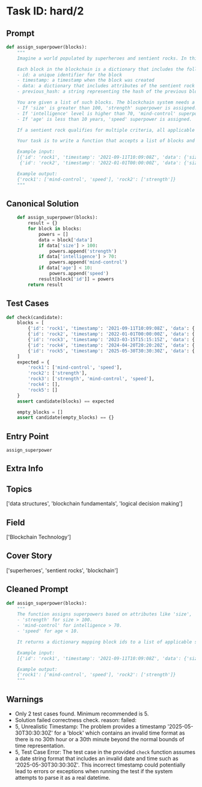 # Task ID: hard/2

## Prompt

```python
def assign_superpower(blocks):
    """
    Imagine a world populated by superheroes and sentient rocks. In this world, a blockchain-like system exists where each block represents a sentient rock and its attributes. Superheroes are assigned to protect the sentient rocks based on the attributes stored in these blocks.

    Each block in the blockchain is a dictionary that includes the following keys:
    - id: a unique identifier for the block
    - timestamp: a timestamp when the block was created
    - data: a dictionary that includes attributes of the sentient rock
    - previous_hash: a string representing the hash of the previous block

    You are given a list of such blocks. The blockchain system needs a function that, based on the attributes of each sentient rock, assigns a specific superpower to protect it. Superpowers are assigned as follows:
    - If 'size' is greater than 100, 'strength' superpower is assigned.
    - If 'intelligence' level is higher than 70, 'mind-control' superpower is assigned.
    - If 'age' is less than 10 years, 'speed' superpower is assigned.

    If a sentient rock qualifies for multiple criteria, all applicable superpowers are assigned in a list.

    Your task is to write a function that accepts a list of blocks and returns a dictionary mapping each block's id to a list of assigned superpowers. Return an empty list for blocks where no criteria matches.

    Example input: 
    [{'id': 'rock1', 'timestamp': '2021-09-11T10:09:08Z', 'data': {'size': 50, 'intelligence': 80, 'age': 5}, 'previous_hash': 'xxx'},
     {'id': 'rock2', 'timestamp': '2022-01-01T00:00:00Z', 'data': {'size': 150, 'intelligence': 60, 'age': 20}, 'previous_hash': 'yyy'}]

    Example output: 
    {'rock1': ['mind-control', 'speed'], 'rock2': ['strength']}
    """

```

## Canonical Solution

```python
    def assign_superpower(blocks):
        result = {}
        for block in blocks:
            powers = []
            data = block['data']
            if data['size'] > 100:
                powers.append('strength')
            if data['intelligence'] > 70:
                powers.append('mind-control')
            if data['age'] < 10:
                powers.append('speed')
            result[block['id']] = powers
        return result

```

## Test Cases

```python
def check(candidate):
    blocks = [
        {'id': 'rock1', 'timestamp': '2021-09-11T10:09:08Z', 'data': {'size': 50, 'intelligence': 80, 'age': 5}, 'previous_hash': 'xxx'},
        {'id': 'rock2', 'timestamp': '2022-01-01T00:00:00Z', 'data': {'size': 150, 'intelligence': 60, 'age': 20}, 'previous_hash': 'yyy'},
        {'id': 'rock3', 'timestamp': '2023-03-15T15:15:15Z', 'data': {'size': 120, 'intelligence': 90, 'age': 9}, 'previous_hash': 'zzz'},
        {'id': 'rock4', 'timestamp': '2024-04-20T20:20:20Z', 'data': {'size': 90, 'intelligence': 50, 'age': 11}, 'previous_hash': 'aaa'},
        {'id': 'rock5', 'timestamp': '2025-05-30T30:30:30Z', 'data': {'size': 40, 'intelligence': 60, 'age': 30}, 'previous_hash': 'bbb'}
    ]
    expected = {
        'rock1': ['mind-control', 'speed'],
        'rock2': ['strength'],
        'rock3': ['strength', 'mind-control', 'speed'],
        'rock4': [],
        'rock5': []
    }
    assert candidate(blocks) == expected

    empty_blocks = []
    assert candidate(empty_blocks) == {}

```

## Entry Point

`assign_superpower`

## Extra Info

## Topics

['data structures', 'blockchain fundamentals', 'logical decision making']

## Field

['Blockchain Technology']

## Cover Story

['superheroes', 'sentient rocks', 'blockchain']

## Cleaned Prompt

```python
def assign_superpower(blocks):
    """
    The function assigns superpowers based on attributes like 'size', 'intelligence', and 'age'.
    - 'strength' for size > 100.
    - 'mind-control' for intelligence > 70.
    - 'speed' for age < 10.

    It returns a dictionary mapping block ids to a list of applicable superpowers, or an empty list if no criteria are met.

    Example input: 
    [{'id': 'rock1', 'timestamp': '2021-09-11T10:09:08Z', 'data': {'size': 50, 'intelligence': 80, 'age': 5}, 'previous_hash': 'xxx'}, {'id': 'rock2', 'timestamp': '2022-01-01T00:00:00Z', 'data': {'size': 150, 'intelligence': 60, 'age': 20}, 'previous_hash': 'yyy'}]

    Example output: 
    {'rock1': ['mind-control', 'speed'], 'rock2': ['strength']}
    """

```

## Warnings

- Only 2 test cases found. Minimum recommended is 5.
- Solution failed correctness check. reason: failed: 
- 5, Unrealistic Timestamp: The problem provides a timestamp '2025-05-30T30:30:30Z' for a 'block' which contains an invalid time format as there is no 30th hour or a 30th minute beyond the normal bounds of time representation.
- 5, Test Case Error: The test case in the provided `check` function assumes a date string format that includes an invalid date and time such as '2025-05-30T30:30:30Z'. This incorrect timestamp could potentially lead to errors or exceptions when running the test if the system attempts to parse it as a real datetime.

